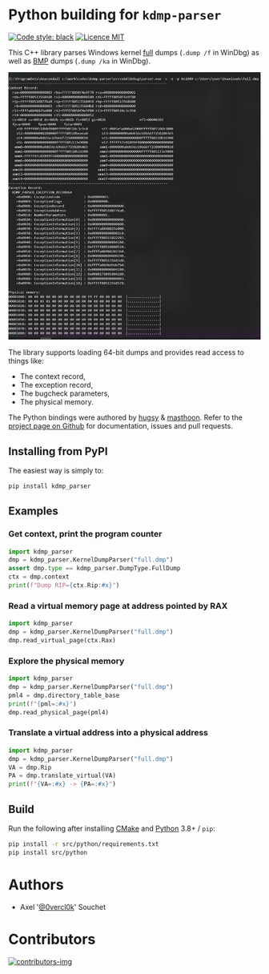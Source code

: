 # Python building for `kdmp-parser`

[![Code style: black](https://img.shields.io/badge/code%20style-black-000000.svg)](https://github.com/psf/black) [![Licence MIT](https://img.shields.io/packagist/l/doctrine/orm.svg?maxAge=2592000?style=plastic)](https://github.com/0vercl0k/kdmp-parser/blob/master/LICENSE)


This C++ library parses Windows kernel [full](https://docs.microsoft.com/en-us/windows-hardware/drivers/debugger/complete-memory-dump) dumps (`.dump /f` in WinDbg) as well as [BMP](https://docs.microsoft.com/en-us/windows-hardware/drivers/debugger/active-memory-dump) dumps (`.dump /ka` in WinDbg).

![parser](pics/parser.jpg)

The library supports loading 64-bit dumps and provides read access to things like:

- The context record,
- The exception record,
- The bugcheck parameters,
- The physical memory.

The Python bindings were authored by [hugsy](https://github.com/hugsy) & [masthoon](https://github.com/masthoon). Refer to the [project page on Github](https://github.com/0vercl0k/kdmp-parser) for documentation, issues and pull requests.

## Installing from PyPI

The easiest way is simply to:

```bash
pip install kdmp_parser
```

## Examples

### Get context, print the program counter

```python
import kdmp_parser
dmp = kdmp_parser.KernelDumpParser("full.dmp")
assert dmp.type == kdmp_parser.DumpType.FullDump
ctx = dmp.context
print(f"Dump RIP={ctx.Rip:#x}")
```

### Read a virtual memory page at address pointed by RAX

```python
import kdmp_parser
dmp = kdmp_parser.KernelDumpParser("full.dmp")
dmp.read_virtual_page(ctx.Rax)
```

### Explore the physical memory

```python
import kdmp_parser
dmp = kdmp_parser.KernelDumpParser("full.dmp")
pml4 = dmp.directory_table_base
print(f"{pml=:#x}")
dmp.read_physical_page(pml4)
```

### Translate a virtual address into a physical address

```python
import kdmp_parser
dmp = kdmp_parser.KernelDumpParser("full.dmp")
VA = dmp.Rip
PA = dmp.translate_virtual(VA)
print(f"{VA=:#x} -> {PA=:#x}")
```

## Build

Run the following after installing [CMake](https://cmake.org/) and [Python](https://python.org/) 3.8+ / `pip`:

```bash
pip install -r src/python/requirements.txt
pip install src/python
```

# Authors

* Axel '[@0vercl0k](https://twitter.com/0vercl0k)' Souchet

# Contributors

[ ![contributors-img](https://contrib.rocks/image?repo=0vercl0k/kdmp-parser) ](https://github.com/0vercl0k/kdmp-parser/graphs/contributors)